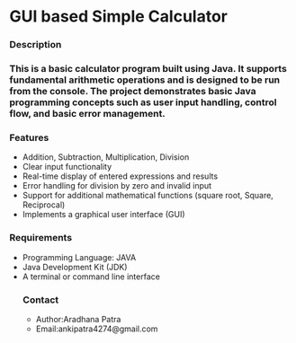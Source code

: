 <h1>GUI based Simple Calculator</h1>
<h3>Description<h3>
<p>This is a basic calculator program built using Java. It supports fundamental arithmetic operations and is designed to be run from the console. The project demonstrates basic Java programming concepts such as user input handling, control flow, and basic error management.</p>

<h3>Features</h3>
<ul>
<li>Addition, Subtraction, Multiplication, Division</li>
<li>Clear input functionality</li>
<li>Real-time display of entered expressions and results</li>
<li>Error handling for division by zero and invalid input</li>
<li>Support for additional mathematical functions (square root, Square, Reciprocal)</li>
<li>Implements a graphical user interface (GUI)</li>
</ul>
<h3>Requirements</h3>
<ul>
<li>Programming Language: JAVA</li>
<li>Java Development Kit (JDK)</li>
<li>A terminal or command line interface</li>
<h3>Contact</h3>
<ul>
<li>Author:Aradhana Patra</li>
<li>Email:ankipatra4274@gmail.com</li>

